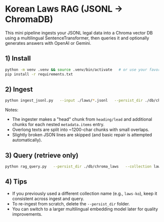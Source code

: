 # Korean Laws RAG (JSONL -> ChromaDB)

This mini pipeline ingests your JSONL legal data into a Chroma vector DB using a multilingual SentenceTransformer, then queries it and optionally generates answers with OpenAI or Gemini.

## 1) Install

```bash
python -m venv .venv && source .venv/bin/activate   # or use your favorite environment
pip install -r requirements.txt
```

## 2) Ingest

```bash
python ingest_jsonl.py   --input ./laws/*.jsonl   --persist_dir ./db/chroma_laws   --collection laws-ko   --model sentence-transformers/paraphrase-multilingual-MiniLM-L12-v2
```

Notes:
- The ingester makes a "head" chunk from `heading/lead` and additional chunks for each nested `metadata.items` entry.
- Overlong texts are split into ~1200-char chunks with small overlaps.
- Slightly broken JSON lines are skipped (and basic repair is attempted automatically).

## 3) Query (retrieve only)

```bash
python rag_query.py   --persist_dir ./db/chroma_laws   --collection laws-ko   --model sentence-transformers/paraphrase-multilingual-MiniLM-L12-v2   --q "000의 정의가 뭐야?"   --k 5
```

## 4) Tips
- If you previously used a different collection name (e.g., `laws-ko`), keep it consistent across ingest and query.
- To re-ingest from scratch, delete the `--persist_dir` folder.
- You can switch to a larger multilingual embedding model later for quality improvements.
